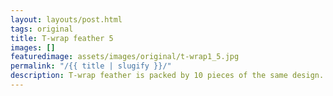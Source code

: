 ```yaml
---
layout: layouts/post.html
tags: original
title: T-wrap feather 5
images: []
featuredimage: assets/images/original/t-wrap1_5.jpg
permalink: "/{{ title | slugify }}/"
description: T-wrap feather is packed by 10 pieces of the same design.
---
```

